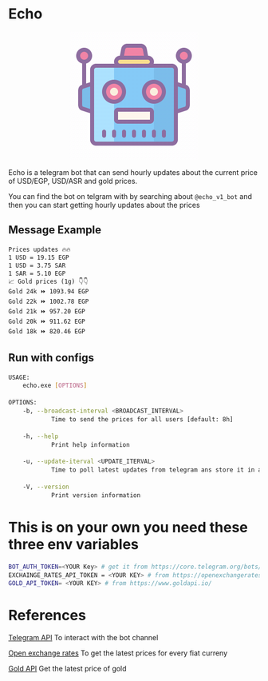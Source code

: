 # Echo

<p align="center">
    <img src="./icon.gif" alt="echo" title="echo" />
</p>

Echo is a telegram bot that can send hourly updates about the current price of USD/EGP, USD/ASR and gold prices.

You can find the bot on telgram with by searching about `@echo_v1_bot` and then you can start getting hourly updates about the prices

## Message Example

```
Prices updates 🔥🔥
1 USD = 19.15 EGP
1 USD = 3.75 SAR
1 SAR = 5.10 EGP
📈 Gold prices (1g) 👇👇
Gold 24k ⏩ 1093.94 EGP
Gold 22k ⏩ 1002.78 EGP
Gold 21k ⏩ 957.20 EGP
Gold 20k ⏩ 911.62 EGP
Gold 18k ⏩ 820.46 EGP
```

## Run with configs

```bash
USAGE:
    echo.exe [OPTIONS]

OPTIONS:
    -b, --broadcast-interval <BROADCAST_INTERVAL>
            Time to send the prices for all users [default: 8h]

    -h, --help
            Print help information

    -u, --update-iterval <UPDATE_ITERVAL>
            Time to poll latest updates from telegram ans store it in a local file [default: 10m]

    -V, --version
            Print version information
```

# This is on your own you need these three env variables

```bash
BOT_AUTH_TOKEN=<YOUR Key> # get it from https://core.telegram.org/bots/api follow the steps
EXCHAINGE_RATES_API_TOKEN = <YOUR KEY> # from https://openexchangerates.org
GOLD_API_TOKEN= <YOUR KEY> # from https://www.goldapi.io/
```

# References

[Telegram API](https://core.telegram.org/bots/api) To interact with the bot channel

[Open exchange rates](https://openexchangerates.org) To get the latest prices for every fiat curreny

[Gold API](https://www.goldapi.io) Get the latest price of gold
